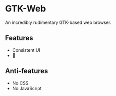 # GTK-Web

An incredibly rudimentary GTK-based web browser.

## Features

- Consistent UI
- 🤷

## Anti-features

- No CSS
- No JavaScript
